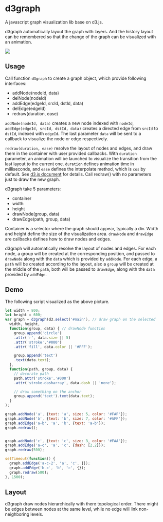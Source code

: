 # d3graph

A javascript graph visualization lib base on d3.js.

d3graph automatically layout the graph with layers. And the history layout can be remembered so that the change of the graph can be visualized with an animation.

![](./example/demo-loop.gif)

## Usage

Call function `d3graph` to create a graph object, which provide following interfaces:

- addNode(nodeId, data)
- delNode(nodeId)
- addEdge(edgeId, srcId, dstId, data)
- delEdge(edgeId)
- redraw(duration, ease)

`addNode(nodeId, data)` creates a new node indexed with `nodeId`, `addEdge(edgeId, srcId, dstId, data)` creates a directed edge from `srcId` to `dstId`, indexed with `edgeId`. The last parameter `data` will be sent to a callback to visualize the node or edge respectively.

`redraw(duration, ease)` resolve the layout of nodes and edges, and draw them in the container with user provided callbacks. With `duration` parameter, an animation will be launched to visualize the transition from the last layout to the current one. `duration` defines animation time in milliseconds, and `ease` defines the interpolate method, which is `cos` by default. See [d3.js document](https://github.com/mbostock/d3/wiki/Transitions#ease) for details. Call redraw() with no parameters just to draw the new graph.

d3graph take 5 parameters:

- container
- width
- height
- drawNode(group, data)
- drawEdge(path, group, data)

Container is a selector where the graph should appear, typically a div. Width and height define the size of the visualization area. `drawNode` and `drawEdge` are callbacks defines how to draw nodes and edges.

d3graph will automatically resolve the layout of nodes and edges. For each node, a group will be created at the corresponding position, and passed to `drawNode` along with the `data` which is provided by `addNode`. For each edge, a `path` will be created according to the layout, also a `group` will be created at the middle of the `path`, both will be passed to `drawEdge`, along with the `data` provided by `addEdge`.

## Demo

The following script visualized as the above picture.

```javascript
let width = 800;
let height = 600;
var graph = d3graph(d3.select('#main'), // draw graph on the selected 'main' div
  width, height,
  function(group, data) { // drawNode function
    group.append('circle')
    .attr('r', data.size || 5)
    .attr('stroke','#000')
    .attr('fill', data.color || '#FFF');

    group.append('text')
    .text(data.text);
  },
  function(path, group, data) {
    // decorate path
    path.attr('stroke','#000')
    .attr('stroke-dasharray', data.dash || 'none');

    // draw something on the anchor
    group.append('text').text(data.text);
  }
);

graph.addNode('a', {text: 'a', size: 5, color: '#FAF'});
graph.addNode('b', {text: 'b', size: 7, color: '#AFF'});
graph.addEdge('a-b', 'a', 'b', {text: 'a-b'});
graph.redraw();


graph.addNode('c', {text: 'c', size: 3, color: '#FAA'});
graph.addEdge('a-c', 'a', 'c', {dash: [2,2]});
graph.redraw(500);

setTimeout(function() {
  graph.addEdge('a-c-2', 'a', 'c', {});
  graph.addEdge('b-c', 'b', 'c', {});
  graph.redraw(500);
}, 1500);
```

## Layout

d3graph draw nodes hierarchically with there topological order. There might be edges between nodes at the same level, while no edge will link non-neighboring levels.
